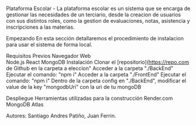 Plataforma Escolar - 
La plataforma escolar es un sistema que se encarga de gestionar las necesidades de un terciario, desde la creacion de usuarios con sus distintos roles, como la gestion de evaluaciones, notas, asistencia y inscripciones a las materias.

Empezando
En esta sección detallaremos el procedimiento de instalacion para usar el sistema de forma local.

Requisitos Previos
Navegador Web <br/>
Node.js
React
MongoDB
Instalación
Clonar el [repositorio](https://repo.com de Github en la carpeta a eleccion"
Acceder a la carpeta "./BackEnd"
Ejecutar el comando: "npm i"
Acceder a la carpeta "./FrontEnd"
Ejecutar el comando: "npm i"
Dentro de la carpeta config en "./BackEnd", modificar el value de la key "mongodbUri" con la uri de tu mongoDB

Despliegue
Herramientas utilizadas para la construcción
Render.com
MongoDB Atlas

Autores: Santiago Andres Patiño, Juan Ferrin.
